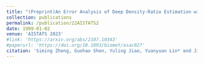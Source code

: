 ```yaml
---
title: "(Preprint)An Error Analysis of Deep Density-Ratio Estimation with Bregman Divergence"
collection: publications
permalink: /publication/22AISTATS2
date: 1999-01-02
venue: 'AISTATS 2023'
#link: 'https://arxiv.org/abs/2107.10343'
#paperurl: 'https://doi.org/10.1093/biomet/asac027'
citation: 'Siming Zheng, Guohao Shen, Yuling Jiao, Yuanyuan Lin* and Jian Huang*. (2022). &quot;An Error Analysis of Deep Density-Ratio Estimation with Bregman Divergence. &quot; <i>Submitted to AISTATS 2023.</i>'
---
```


